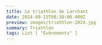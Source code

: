 ```yaml
---
title: Le triathlon de Larchant
date: 2024-09-15T08:30:00.000Z
preview: images/triathlon-2024.jpg
summary: Triathlon
tags: List [ "Évènements" ]
---
```

